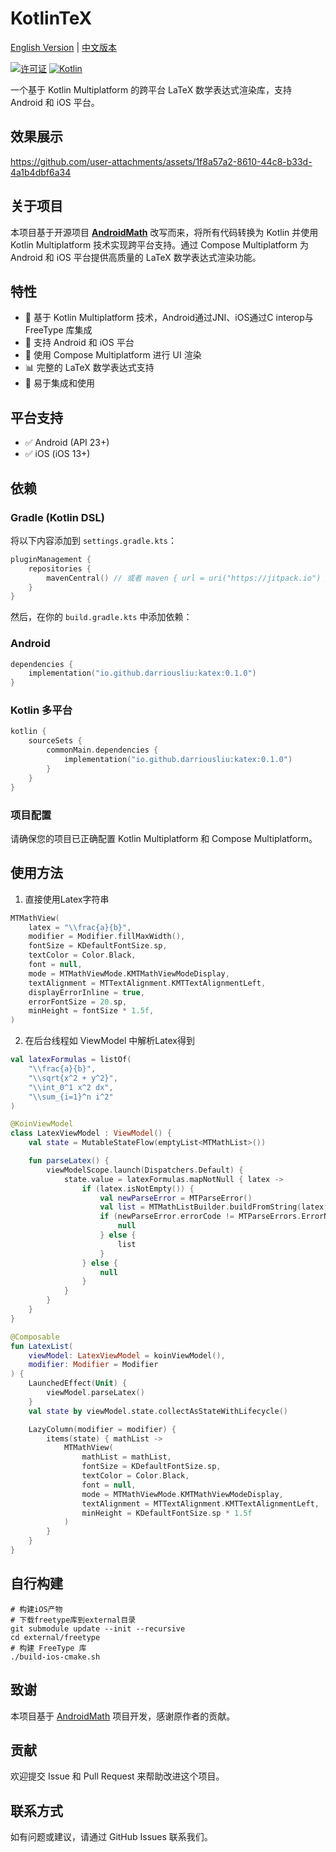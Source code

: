 # KotlinTeX

[English Version](README-en.md) | [中文版本](README.md)

[![许可证](https://img.shields.io/badge/License-BSD%202--Clause-orange.svg)](https://opensource.org/licenses/BSD-2-Clause)
[![Kotlin](https://img.shields.io/badge/kotlin-multiplatform-blue.svg?logo=kotlin)]([http://kotlinlang.org](https://www.jetbrains.com/kotlin-multiplatform/))

一个基于 Kotlin Multiplatform 的跨平台 LaTeX 数学表达式渲染库，支持 Android 和 iOS 平台。

## 效果展示

https://github.com/user-attachments/assets/1f8a57a2-8610-44c8-b33d-4a1b4dbf6a34

## 关于项目

本项目基于开源项目 [**AndroidMath**](https://github.com/gregcockroft/AndroidMath)
改写而来，将所有代码转换为 Kotlin 并使用 Kotlin Multiplatform 技术实现跨平台支持。通过 Compose
Multiplatform 为 Android 和 iOS 平台提供高质量的 LaTeX 数学表达式渲染功能。

## 特性

- 🚀 基于 Kotlin Multiplatform 技术，Android通过JNI、iOS通过C interop与 FreeType 库集成
- 📱 支持 Android 和 iOS 平台
- 🎨 使用 Compose Multiplatform 进行 UI 渲染
- 📊 完整的 LaTeX 数学表达式支持
- 🔧 易于集成和使用

## 平台支持

- ✅ Android (API 23+)
- ✅ iOS (iOS 13+)

## 依赖

### Gradle (Kotlin DSL)

将以下内容添加到 `settings.gradle.kts`：

```kotlin
pluginManagement {
    repositories {
        mavenCentral() // 或者 maven { url = uri("https://jitpack.io") }
    }
}
```

然后，在你的 `build.gradle.kts` 中添加依赖：

### Android

```kotlin
dependencies {
    implementation("io.github.darriousliu:katex:0.1.0")
}
```

### Kotlin 多平台

```kotlin
kotlin {
    sourceSets {
        commonMain.dependencies {
            implementation("io.github.darriousliu:katex:0.1.0")
        }
    }
}
```

### 项目配置

请确保您的项目已正确配置 Kotlin Multiplatform 和 Compose Multiplatform。

## 使用方法

1. 直接使用Latex字符串

```kotlin
MTMathView(
    latex = "\\frac{a}{b}",
    modifier = Modifier.fillMaxWidth(),
    fontSize = KDefaultFontSize.sp,
    textColor = Color.Black,
    font = null,
    mode = MTMathViewMode.KMTMathViewModeDisplay,
    textAlignment = MTTextAlignment.KMTTextAlignmentLeft,
    displayErrorInline = true,
    errorFontSize = 20.sp,
    minHeight = fontSize * 1.5f,
)
```

2. 在后台线程如 ViewModel 中解析Latex得到

```kotlin
val latexFormulas = listOf(
    "\\frac{a}{b}",
    "\\sqrt{x^2 + y^2}",
    "\\int_0^1 x^2 dx",
    "\\sum_{i=1}^n i^2"
)

@KoinViewModel
class LatexViewModel : ViewModel() {
    val state = MutableStateFlow(emptyList<MTMathList>())

    fun parseLatex() {
        viewModelScope.launch(Dispatchers.Default) {
            state.value = latexFormulas.mapNotNull { latex ->
                if (latex.isNotEmpty()) {
                    val newParseError = MTParseError()
                    val list = MTMathListBuilder.buildFromString(latex, newParseError)
                    if (newParseError.errorCode != MTParseErrors.ErrorNone) {
                        null
                    } else {
                        list
                    }
                } else {
                    null
                }
            }
        }
    }
}
```

```kotlin
@Composable
fun LatexList(
    viewModel: LatexViewModel = koinViewModel(),
    modifier: Modifier = Modifier
) {
    LaunchedEffect(Unit) {
        viewModel.parseLatex()
    }
    val state by viewModel.state.collectAsStateWithLifecycle()

    LazyColumn(modifier = modifier) {
        items(state) { mathList ->
            MTMathView(
                mathList = mathList,
                fontSize = KDefaultFontSize.sp,
                textColor = Color.Black,
                font = null,
                mode = MTMathViewMode.KMTMathViewModeDisplay,
                textAlignment = MTTextAlignment.KMTTextAlignmentLeft,
                minHeight = KDefaultFontSize.sp * 1.5f
            )
        }
    }
}
```

## 自行构建

```shell script
# 构建iOS产物
# 下载freetype库到external目录
git submodule update --init --recursive
cd external/freetype
# 构建 FreeType 库
./build-ios-cmake.sh
```

## 致谢

本项目基于 [AndroidMath](https://github.com/gregcockroft/AndroidMath) 项目开发，感谢原作者的贡献。

## 贡献

欢迎提交 Issue 和 Pull Request 来帮助改进这个项目。

## 联系方式

如有问题或建议，请通过 GitHub Issues 联系我们。
